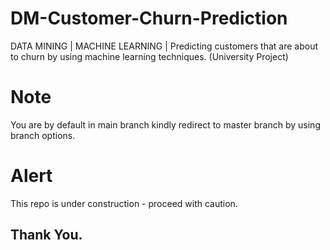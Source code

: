 # DM-Customer-Churn-Prediction
DATA MINING | MACHINE LEARNING | Predicting customers that are about to churn by using machine learning techniques. (University Project)  
# Note
You are by default in main branch kindly redirect to master branch by using branch options.  
# Alert
This repo is under construction - proceed with caution.  
## Thank You.
